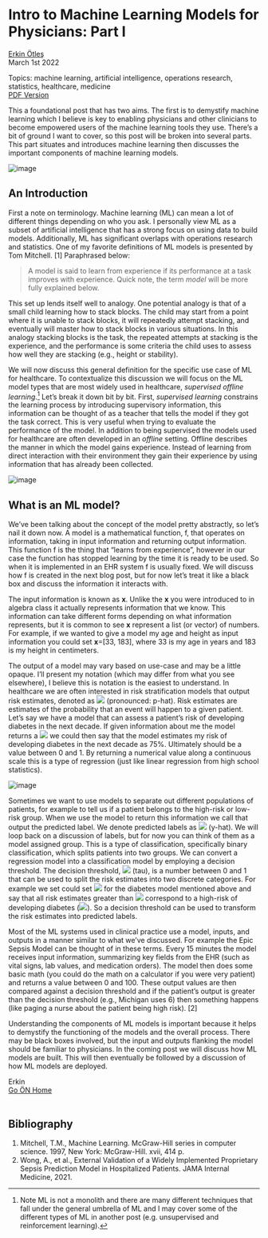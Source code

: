 # Intro to Machine Learning Models for Physicians: Part I
[Erkin Ötleş](https://eotles.github.io) <br />
March 1st 2022

Topics: machine learning, artificial intelligence, operations research, statistics, healthcare, medicine<br />
[PDF Version](intro_to_ml_part_i.pdf)

This a foundational post that has two aims. The first is to demystify machine learning which I believe is key to enabling physicians and other clinicians to become empowered users of the machine learning tools they use. There’s a bit of ground I want to cover, so this post will be broken into several parts. This part situates and introduces machine learning then discusses the important components of machine learning models.

![image](https://user-images.githubusercontent.com/6284187/156202156-4f1c118c-a30e-47dd-9d2f-ae34ed5b577c.png)

## An Introduction 
First a note on terminology. Machine learning (ML) can mean a lot of different things depending on who you ask. I personally view ML as a subset of artificial intelligence that has a strong focus on using data to build models. Additionally, ML has significant overlaps with operations research and statistics. One of my favorite definitions of ML models is presented by Tom Mitchell. [1] Paraphrased below:
> A model is said to learn from experience if its performance at a task improves with experience.
Quick note, the term _model_ will be more fully explained below.

This set up lends itself well to analogy. One potential analogy is that of a small child learning how to stack blocks. The child may start from a point where it is unable to stack blocks, it will repeatedly attempt stacking, and eventually will master how to stack blocks in various situations. In this analogy stacking blocks is the task, the repeated attempts at stacking is the experience, and the performance is some criteria the child uses to assess how well they are stacking (e.g., height or stability).

We will now discuss this general definition for the specific use case of ML for healthcare. To contextualize this discussion we will focus on the ML model types that are most widely used in healthcare, _supervised offline learning_.[^1] Let’s break it down bit by bit. First, _supervised learning_ constrains the learning process by introducing supervisory information, this information can be thought of as a teacher that tells the model if they got the task correct. This is very useful when trying to evaluate the performance of the model. In addition to being supervised the models used for healthcare are often developed in an _offline_ setting. Offline describes the manner in which the model gains experience. Instead of learning from direct interaction with their environment they gain their experience by using information that has already been collected.

![image](https://user-images.githubusercontent.com/6284187/156202287-a38049cb-1f7e-4f5a-9cf3-c5698b7c03f5.png)


## What is an ML model?

We’ve been talking about the concept of the model pretty abstractly, so let’s nail it down now.
A model is a mathematical function, f, that operates on information, taking in input information and returning output information. This function f is the thing that “learns from experience”, however in our case the function has stopped learning by the time it is ready to be used. So when it is implemented in an EHR system f is usually fixed. We will discuss how f is created in the next blog post, but for now let’s treat it like a black box and discuss the information it interacts with. 

The input information is known as **x**. Unlike the **x** you were introduced to in algebra class it actually represents information that we know. This information can take different forms depending on what information represents, but it is common to see **x** represent a list (or vector) of numbers. For example, if we wanted to give a model my age and height as input information you could set **x**=[33, 183], where 33 is my age in years and 183 is my height in centimeters. 

The output of a model may vary based on use-case and may be a little opaque. I’ll present my notation (which may differ from what you see elsewhere), I believe this is notation is the easiest to understand. In healthcare we are often interested in risk stratification models that output risk estimates, denoted as <img src="https://render.githubusercontent.com/render/math?math=\hat{p}"> (pronounced: p-hat). Risk estimates are estimates of the probability that an event will happen to a given patient. Let’s say we have a model that can assess a patient’s risk of developing diabetes in the next decade. If given information about me the model returns a <img src="https://render.githubusercontent.com/render/math?math=\hat{p}=0.75"> we could then say that the model estimates my risk of developing diabetes in the next decade as 75%. Ultimately  should be a value between 0 and 1. By returning a numerical value along a continuous scale this is a type of regression (just like linear regression from high school statistics). 

![image](https://user-images.githubusercontent.com/6284187/156202322-f25330a2-2ef0-40c7-9675-0609e9587ae6.png)

Sometimes we want to use models to separate out different populations of patients, for example to tell us if a patient belongs to the high-risk or low-risk group. When we use the model to return this information we call that output the predicted label. We denote predicted labels as <img src="https://render.githubusercontent.com/render/math?math=\hat{y}"> (y-hat). We will loop back on a discussion of labels, but for now you can think of them as a model assigned group. This is a type of classification, specifically binary classification, which splits patients into two groups. We can convert a regression model into a classification model by employing a decision threshold. The decision threshold, <img src="https://render.githubusercontent.com/render/math?math=\tau"> (tau), is a number between 0 and 1 that can be used to split the risk estimates into two discrete categories. For example we set could set <img src="https://render.githubusercontent.com/render/math?math=\tau=0.5"> for the diabetes model mentioned above and say that all risk estimates greater than <img src="https://render.githubusercontent.com/render/math?math=\tau"> correspond to a high-risk of developing diabetes (<img src="https://render.githubusercontent.com/render/math?math=\hat{y}=1">). So a decision threshold can be used to transform the risk estimates into predicted labels.

Most of the ML systems used in clinical practice use a model, inputs, and outputs in a manner similar to what we’ve discussed. For example the Epic Sepsis Model can be thought of in these terms. Every 15 minutes the model receives input information, summarizing key fields from the EHR (such as vital signs, lab values, and medication orders). The model then does some basic math (you could do the math on a calculator if you were very patient) and returns a value between 0 and 100. These output values are then compared against a decision threshold and if the patient’s output is greater than the decision threshold (e.g., Michigan uses 6) then something happens (like paging a nurse about the patient being high risk). [2]

Understanding the components of ML models is important because it helps to demystify the functioning of the models and the overall process. There may be black boxes involved, but the input and outputs flanking the model should be familiar to physicians. In the coming post we will discuss how ML models are built. This will then eventually be followed by a discussion of how ML models are deployed.

Erkin  <br />
[Go ÖN Home](../../index.md) <br /><br />

[^1]: Note ML is not a monolith and there are many different techniques that fall under the general umbrella of ML and I may cover some of the different types of ML in another post (e.g. unsupervised and reinforcement learning). 

## Bibliography
1.	Mitchell, T.M., Machine Learning. McGraw-Hill series in computer science. 1997, New York: McGraw-Hill. xvii, 414 p.
2.	Wong, A., et al., External Validation of a Widely Implemented Proprietary Sepsis Prediction Model in Hospitalized Patients. JAMA Internal Medicine, 2021.
